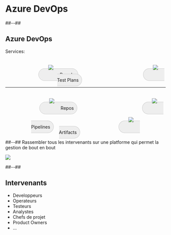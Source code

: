 <!-- .slide: class="transition bg-pink" -->

# Azure DevOps
##--##

## Azure DevOps

Services:
<style>
    .service{
        position: relative;
        border: 1px solid #ccc;
        border-radius:50px;
        background-color: #eee;
        width:200px;
        height:100px;
        display:inline;
        padding: 10px;
        margin: 100px;
    }
    .service img{
        padding:10px;
        margin:10px

    }
</style>

<div style="text-align:center">
<p>
<div class="service"><img src="./assets/images/services/boards/logo.svg">Boards</div>
<div class="service"><img src="./assets/images/services/test/logo.svg">Test Plans</div>
</p>
<p>
<hr>
</p>
<p>
<div class="service"><img src="./assets/images/services/repos/logo.svg">Repos</div>
<div class="service"><img src="./assets/images/services/pipelines/logo.svg">Pipelines</div>
<div class="service"><img src="./assets/images/services/artifacts/logo.svg">Artifacts</div>
</p>
</div>

##--##
Rassembler tous les intervenants sur une platforme qui permet la gestion de bout en bout

![](./assets/images/intro/Azure-DevOps.png)


##--##
## Intervenants

- Developpeurs
- Operateurs
- Testeurs
- Analystes
- Chefs de projet
- Product Owners
- ...
